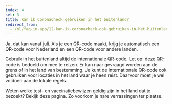 ```yaml
---
index: 4
set: 3
title: Kan ik CoronaCheck gebruiken in het buitenland?
redirect_from: 
  - /nl/faq-in-app/12-kan-ik-coronacheck-ook-gebruiken-in-het-buitenland
---
```

Ja, dat kan vanaf juli. Als je een QR-code maakt, krijg je automatisch een QR-code voor Nederland en een QR-code voor andere landen.

Gebruik in het buitenland altijd de internationale QR-code. Let op: deze QR-code is bedoeld om mee te reizen. Er kan naar gevraagd worden aan de grens of in het land van bestemming. Je kunt de internationale QR-code ook gebruiken voor locaties in het land waar je heen reist. Daarvoor moet je wel voldoen aan de lokale regels. 

Weten welke test- en vaccinatiebewijzen geldig zijn in het land dat je bezoekt? Bekijk deze pagina. Zo voorkom je nare verrassingen ter plaatse. 

